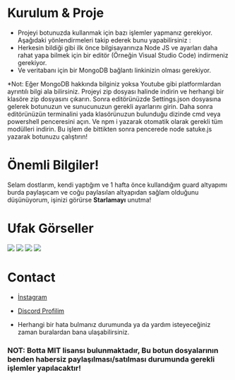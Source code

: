 # Kurulum & Proje

* Projeyi botunuzda kullanmak için bazı işlemler yapmanız gerekiyor. Aşağıdaki yönlendirmeleri takip ederek bunu yapabilirsiniz :
* Herkesin bildiği gibi ilk önce bilgisayarınıza Node JS ve ayarları daha rahat yapa bilmek için bir editör (Örneğin Visual Studio Code) indirmeniz gerekiyor.
* Ve veritabanı için bir MongoDB bağlantı linkinizin olması gerekiyor.

*Not: Eğer MongoDB hakkında bilginiz yoksa Youtube gibi platformlardan ayrıntılı bilgi ala bilirsiniz.
Projeyi zip dosyası halinde indirin ve herhangi bir klasöre zip dosyasını çıkarın.
Sonra editörünüzde Settings.json dosyasına gelerek botunuzun ve sunucunuzun gerekli ayarlarını girin.
Daha sonra editörünüzün terminalini yada klasörünuzun bulunduğu dizinde cmd veya powershell penceresini açın.
Ve npm i yazarak otomatik olarak gerekli tüm modülleri indirin.
Bu işlem de bittikten sonra pencerede node satuke.js yazarak botunuzu çalıştırın!


# Önemli Bilgiler!
Selam dostlarım, kendi yaptığım ve 1 hafta önce kullandığım guard altyapımı burda paylaşıcam ve coğu paylasılan altyapıdan sağlam olduğunu düşünüyorum, işinizi görürse **Starlamayı** unutma!

# Ufak Görseller
<img src="https://cdn.discordapp.com/attachments/932936189353271346/933448735009144872/unknown.png">
<img src="https://cdn.discordapp.com/attachments/932931397952356382/933448918757421066/unknown.png">
<img src="https://cdn.discordapp.com/attachments/932931397952356382/933448919004901446/unknown.png">
<img src="https://cdn.discordapp.com/attachments/932936189353271346/933449099322204181/unknown.png">

# Contact
* [İnstagram](https://instagram.com/satukecim)
* [Discord Profilim](https://discord.com/users/707325480378040430)

* Herhangi bir hata bulmanız durumunda ya da yardım isteyeceğiniz zaman buralardan bana ulaşabilirsiniz.

### NOT: Botta MIT lisansı bulunmaktadır, Bu botun dosyalarının benden habersiz paylaşılması/satılması durumunda gerekli işlemler yapılacaktır!
